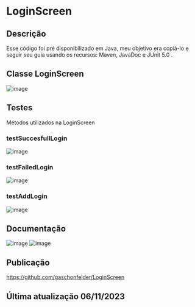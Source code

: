 # LoginScreen
## Descrição
Esse código foi pré disponibilizado em Java, meu objetivo era copiá-lo e seguir seu guia usando os recursos: Maven, JavaDoc e JUnit 5.0 .
## Classe LoginScreen
![image](https://github.com/gaschonfelder/LoginScreen/assets/111383427/5e38c276-6f9a-4771-b34f-3e6a871ce53c)
## Testes
Métodos utilizados na LoginScreen
### testSuccesfullLogin
![image](https://github.com/gaschonfelder/LoginScreen/assets/111383427/c94ebfc1-d888-4445-b12c-35876f6232b7)
### testFailedLogin
![image](https://github.com/gaschonfelder/LoginScreen/assets/111383427/1ffd9017-c959-4bdc-9592-0535b30508d4)
### testAddLogin
![image](https://github.com/gaschonfelder/LoginScreen/assets/111383427/6d57760b-36bc-454b-aab6-7d3dc156308d)
## Documentação
![image](https://github.com/gaschonfelder/LoginScreen/assets/111383427/dba690d7-8f33-4b92-8927-d49cf9193112)
![image](https://github.com/gaschonfelder/LoginScreen/assets/111383427/87bcd7bd-fb7c-4cb8-b211-75cab0f1408c)
## Publicação
https://github.com/gaschonfelder/LoginScreen
## Última atualização 06/11/2023
